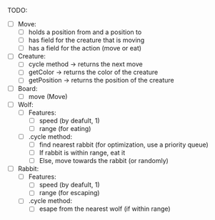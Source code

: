 TODO:
- [ ] Move:
  - [ ] holds a position from and a position to
  - [ ] has field for the creature that is moving
  - [ ] has a field for the action (move or eat)
- [ ] Creature:
  - [ ] cycle method -> returns the next move
  - [ ] getColor -> returns the color of the creature
  - [ ] getPosition -> returns the position of the creature
- [ ] Board:
  - [ ] move (Move)
- [ ] Wolf:
  - [ ] Features:
    - [ ] speed (by deafult, 1)
    - [ ] range (for eating)
  - [ ] .cycle method:
    - [ ] find nearest rabbit (for optimization, use a priority queue)
    - [ ] If rabbit is within range, eat it
    - [ ] Else, move towards the rabbit (or randomly)
- [ ] Rabbit:
  - [ ] Features:
    - [ ] speed (by deafult, 1)
    - [ ] range (for escaping)
  - [ ] .cycle method:
    - [ ] esape from the nearest wolf (if within range)
